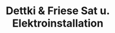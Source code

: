 ---
title: "Dettki & Friese Sat u. Elektroinstallation"
url: /haan/dettki-und-friese-sat-u-elektroinstallation/
shop: Elektronik
---